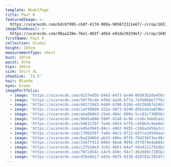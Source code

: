 ```yaml
---
template: ModelPage
title: Paul R
featuredImage: >-
  https://ucarecdn.com/bdcbf995-cb8f-417d-908a-905672311e67/-/crop/1633x947/0,0/-/preview/
imageThumbnail: >-
  https://ucarecdn.com/98aa220e-76e1-403f-a0bd-e91de29339ef/-/crop/1685x2189/0,0/-/preview/
firstName: Paul R
collection: Global
height: 183cm
measurementType: chest
bust: 107cm
waist: 87cm
hips: 102cm
size: Shirt XL
shoeSize: '11.5'
hair: Blonde
eyes: Green
imagePortfolio:
  - image: 'https://ucarecdn.com/d237ed5b-b943-4473-be49-06503b3de450/'
  - image: 'https://ucarecdn.com/56ffbc4b-9f0d-4a16-b77a-7afb860e77f0/'
  - image: 'https://ucarecdn.com/d45710d2-bddd-4208-b1bb-e6228db7e248/'
  - image: 'https://ucarecdn.com/1af49888-d21e-4873-8240-d562eb3a870b/'
  - image: 'https://ucarecdn.com/aea0b0b3-25eb-404c-809a-5cc81cf30858/'
  - image: 'https://ucarecdn.com/9645a888-59df-42a8-bc98-ccebc3ebd2ad/'
  - image: 'https://ucarecdn.com/9d63176f-7e4b-4453-b7f9-c450b3c9ee0d/'
  - image: 'https://ucarecdn.com/ed6e3943-88cc-4802-9955-c26ba2458a3c/'
  - image: 'https://ucarecdn.com/1706d39f-fa0e-48c5-8f12-647ce245d4aa/'
  - image: 'https://ucarecdn.com/6ad348b4-ab33-486e-8ff6-f9433bf3ecd8/'
  - image: 'https://ucarecdn.com/24dff413-b06e-48a8-9695-dff6f4e4a684/'
  - image: 'https://ucarecdn.com/c2fb28e3-3c61-4b51-b4af-59ad111792db/'
  - image: 'https://ucarecdn.com/7bf2454c-14c5-450c-94c7-362089c7285b/'
  - image: 'https://ucarecdn.com/d7be6b17-e83e-4b75-9130-d28783c291df/'
---
```


